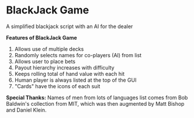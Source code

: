 # BlackJack Game #
A simplified blackjack script with an AI for the dealer

**Features of BlackJack Game**
  1. Allows use of multiple decks
  2. Randomly selects names for co-players (AI) from list 
  3. Allows user to place bets
  4. Payout hierarchy increases with difficulty
  5. Keeps rolling total of hand value with each hit
  6. Human player is always listed at the top of the GUI
  7. "Cards" have the icons of each suit
  
**Special Thanks:** 
Names of men from lots of languages list comes from Bob Baldwin's collection from MIT,
which was then augmented by Matt Bishop and Daniel Klein.